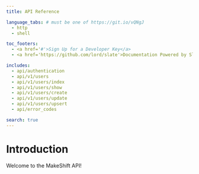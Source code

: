 ```yaml
---
title: API Reference

language_tabs: # must be one of https://git.io/vQNgJ
  - http
  - shell

toc_footers:
  - <a href='#'>Sign Up for a Developer Key</a>
  - <a href='https://github.com/lord/slate'>Documentation Powered by Slate</a>

includes:
  - api/authentication
  - api/v1/users
  - api/v1/users/index
  - api/v1/users/show
  - api/v1/users/create
  - api/v1/users/update
  - api/v1/users/upsert
  - api/error_codes

search: true
---
```


# Introduction

Welcome to the MakeShift API!


